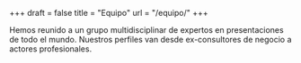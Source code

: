 +++
draft	= false
title	= "Equipo"
url		= "/equipo/"
+++

Hemos reunido a un grupo multidisciplinar de expertos en presentaciones de todo el mundo. Nuestros perfiles van desde ex-consultores de negocio a actores profesionales.